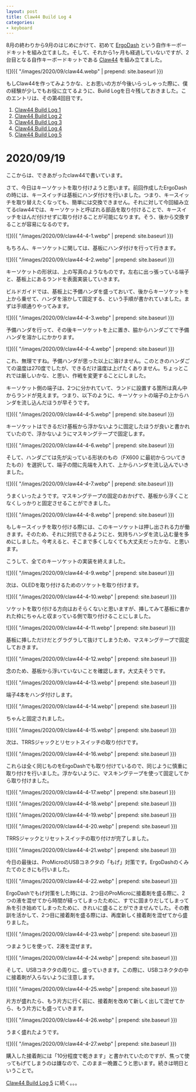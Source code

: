```yaml
---
layout: post
title: Claw44 Build Log 4
categories:
- keyboard
---
```


8月の終わりから9月のはじめにかけて、初めて [ErgoDash](https://github.com/omkbd/ErgoDash) という自作キーボードキットを組み立てました。そして、それから1ヶ月も経過していないですが、2台目となる自作キーボードキットである [Claw44](https://yfuku.com/claw44/) を組み立てました。

![]({{ "/images/2020/09/claw44.webp" | prepend: site.baseurl }})

もしClaw44を作ってみようかな、とお思いの方が今後いらっしゃった際に、僕の経験が少しでもお役に立てるように、Build Logを日々残しておきました。このエントリは、その第4回目です。

1. [Claw44 Build Log 1](https://www.eisbahn.jp/yoichiro/2020/09/claw44_1.html)
2. [Claw44 Build Log 2](https://www.eisbahn.jp/yoichiro/2020/09/claw44_2.html)
3. [Claw44 Build Log 3](https://www.eisbahn.jp/yoichiro/2020/09/claw44_3.html)
4. [Claw44 Build Log 4](https://www.eisbahn.jp/yoichiro/2020/09/claw44_4.html)
5. [Claw44 Build Log 5](https://www.eisbahn.jp/yoichiro/2020/09/claw44_5.html)


# 2020/09/19

ここからは、できあがったclaw44で書いています。

さて、今日はキーソケットを取り付けようと思います。前回作成したErgoDashの時には、キースイッチは基板にハンダ付けを行いました。つまり、キースイッチを取り替えたくなっても、簡単には交換できません。それに対して今回組み立てるclaw44では、キーソケットと呼ばれる部品を取り付けることで、キースイッチをはんだ付けせずに取り付けることが可能になります。そう、後から交換することが容易になるのです。


![]({{ "/images/2020/09/claw44-4-1.webp" | prepend: site.baseurl }})


もちろん、キーソケットに関しては、基板にハンダ付けを行って行きます。


![]({{ "/images/2020/09/claw44-4-2.webp" | prepend: site.baseurl }})


キーソケットの形状は、上の写真のようなものです。左右に出っ張っている端子と、基板上にあるランドを表面実装していきます。

ビルドガイドでは、基板上に予備ハンダを盛っておいて、後からキーソケットを上から乗せて、ハンダを溶かして固定する、という手順が書かれていました。まずは手順通りやってみます。


![]({{ "/images/2020/09/claw44-4-3.webp" | prepend: site.baseurl }})


予備ハンダを行って、その後キーソケットを上に置き、脇からハンダごてで予備ハンダを溶かしにかかります。


![]({{ "/images/2020/09/claw44-4-4.webp" | prepend: site.baseurl }})


これ、無理ですね。予備ハンダが思った以上に溶けません。このときのハンダごての温度は270度でしたが、できるだけ温度は上げたくありません。ちょっとこれでは厳しいかな、と思い、作戦を変更することにしました。

キーソケット側の端子は、2つに分かれていて、ランドに設置する箇所は真ん中からランドが見えます。つまり、以下のように、キーソケットの端子の上からハンダを流し込んだほうが早そうです。


![]({{ "/images/2020/09/claw44-4-5.webp" | prepend: site.baseurl }})


キーソケットはできるだけ基板から浮かないように固定したほうが良いと書かれていたので、浮かないようにマスキングテープで固定します。


![]({{ "/images/2020/09/claw44-4-6.webp" | prepend: site.baseurl }})


そして、ハンダごては先が尖っている形状のもの（FX600 に最初からついてきたもの）を選択して、端子の間に先端を入れて、上からハンダを流し込んでいきました。


![]({{ "/images/2020/09/claw44-4-7.webp" | prepend: site.baseurl }})


うまくいったようです。マスキングテープの固定のおかげで、基板から浮くことなくしっかりと固定させることができました。


![]({{ "/images/2020/09/claw44-4-8.webp" | prepend: site.baseurl }})


もしキースイッチを取り付ける際には、このキーソケットは押し出される力が働きます。そのため、それに対抗できるようにと、気持ちハンダを流し込む量を多めにしました。今考えると、そこまで多くしなくても大丈夫だったかな、と思います。

こうして、全てのキーソケットの実装を終えました。


![]({{ "/images/2020/09/claw44-4-9.webp" | prepend: site.baseurl }})


次は、OLEDを取り付けるためのソケットを取り付けます。


![]({{ "/images/2020/09/claw44-4-10.webp" | prepend: site.baseurl }})


ソケットを取り付ける方向はおそらくないと思いますが、挿してみて基板に書かれた枠にちゃんと収まっている側で取り付けることにしました。


![]({{ "/images/2020/09/claw44-4-11.webp" | prepend: site.baseurl }})


基板に挿しただけだとグラグラして抜けてしまうため、マスキングテープで固定しておきます。


![]({{ "/images/2020/09/claw44-4-12.webp" | prepend: site.baseurl }})


念のため、基板から浮いていないことを確認します。大丈夫そうです。


![]({{ "/images/2020/09/claw44-4-13.webp" | prepend: site.baseurl }})


端子4本をハンダ付けします。


![]({{ "/images/2020/09/claw44-4-14.webp" | prepend: site.baseurl }})


ちゃんと固定されました。


![]({{ "/images/2020/09/claw44-4-15.webp" | prepend: site.baseurl }})


次は、TRRSジャックとリセットスイッチの取り付けです。


![]({{ "/images/2020/09/claw44-4-16.webp" | prepend: site.baseurl }})


これらは全く同じものをErgoDashでも取り付けているので、同じように慎重に取り付けを行いました。浮かないように、マスキングテープを使って固定してから取り付けました。


![]({{ "/images/2020/09/claw44-4-17.webp" | prepend: site.baseurl }})



![]({{ "/images/2020/09/claw44-4-18.webp" | prepend: site.baseurl }})



![]({{ "/images/2020/09/claw44-4-19.webp" | prepend: site.baseurl }})



![]({{ "/images/2020/09/claw44-4-20.webp" | prepend: site.baseurl }})


TRRSジャックとリセットスイッチの取り付けが完了しました。


![]({{ "/images/2020/09/claw44-4-21.webp" | prepend: site.baseurl }})


今日の最後は、ProMicroのUSBコネクタの「もげ」対策です。ErgoDashのくみたてのときにも行いました。


![]({{ "/images/2020/09/claw44-4-22.webp" | prepend: site.baseurl }})


ErgoDashでもげ対策をした時には、2つ目のProMicroに接着剤を盛る際に、2つの液を混ぜてから時間が経ってしまったために、すでに固まりだしてしまって糸を引き始めてしまったために、きれいに盛ることができませんでした。その教訓を活かして、2つ目に接着剤を盛る際には、再度新しく接着剤を混ぜてから盛りました。


![]({{ "/images/2020/09/claw44-4-23.webp" | prepend: site.baseurl }})


つまようじを使って、2液を混ぜます。


![]({{ "/images/2020/09/claw44-4-24.webp" | prepend: site.baseurl }})


そして、USBコネクタの周りに、盛っていきます。この際に、USBコネクタの中に接着剤が入らないように注意します。


![]({{ "/images/2020/09/claw44-4-25.webp" | prepend: site.baseurl }})


片方が盛れたら、もう片方に行く前に、接着剤を改めて新しく出して混ぜてから、もう片方にも盛っていきます。


![]({{ "/images/2020/09/claw44-4-26.webp" | prepend: site.baseurl }})


うまく盛れたようです。


![]({{ "/images/2020/09/claw44-4-27.webp" | prepend: site.baseurl }})


購入した接着剤には「10分程度で乾きます」と書かれていたのですが、焦って使ってもげてしまうのは嫌なので、このまま一晩置こうと思います。続きは明日ということで。

[Claw44 Build Log 5](https://www.eisbahn.jp/yoichiro/2020/09/claw44_5.html) に続く。。。
